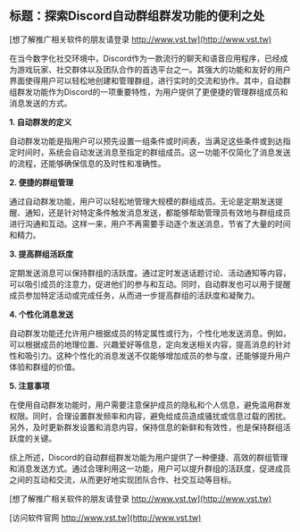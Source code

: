 ## **标题：探索Discord自动群组群发功能的便利之处**

[想了解推广相关软件的朋友请登录 http://www.vst.tw](http://www.vst.tw)

在当今数字化社交环境中，Discord作为一款流行的聊天和语音应用程序，已经成为游戏玩家、社交群体以及团队合作的首选平台之一。其强大的功能和友好的用户界面使得用户可以轻松地创建和管理群组，进行实时的交流和协作。其中，自动群组群发功能作为Discord的一项重要特性，为用户提供了更便捷的管理群组成员和消息发送的方式。

**1. 自动群发的定义**

自动群发功能是指用户可以预先设置一组条件或时间表，当满足这些条件或到达指定时间时，系统会自动发送消息至指定的群组成员。这一功能不仅简化了消息发送的流程，还能够确保信息的及时性和准确性。

**2. 便捷的群组管理**

通过自动群发功能，用户可以轻松地管理大规模的群组成员。无论是定期发送提醒、通知，还是针对特定条件触发消息发送，都能够帮助管理员有效地与群组成员进行沟通和互动。这样一来，用户不再需要手动逐个发送消息，节省了大量的时间和精力。

**3. 提高群组活跃度**

定期发送消息可以保持群组的活跃度。通过定时发送话题讨论、活动通知等内容，可以吸引成员的注意力，促进他们的参与和互动。同时，自动群发也可以用于提醒成员参加特定活动或完成任务，从而进一步提高群组的活跃度和凝聚力。

**4. 个性化消息发送**

自动群发功能还允许用户根据成员的特定属性或行为，个性化地发送消息。例如，可以根据成员的地理位置、兴趣爱好等信息，定向发送相关内容，提高消息的针对性和吸引力。这种个性化的消息发送不仅能够增加成员的参与度，还能够提升用户体验和群组的价值。

**5. 注意事项**

在使用自动群发功能时，用户需要注意保护成员的隐私和个人信息，避免滥用群发权限。同时，合理设置群发频率和内容，避免给成员造成骚扰或信息过载的困扰。另外，及时更新群发设置和消息内容，保持信息的新鲜和有效性，也是保持群组活跃度的关键。

综上所述，Discord的自动群组群发功能为用户提供了一种便捷、高效的群组管理和消息发送方式。通过合理利用这一功能，用户可以提升群组的活跃度，促进成员之间的互动和交流，从而更好地实现团队合作、社交互动等目标。

[想了解推广相关软件的朋友请登录 http://www.vst.tw](http://www.vst.tw)


[访问软件官网 http://www.vst.tw](http://www.vst.tw)
